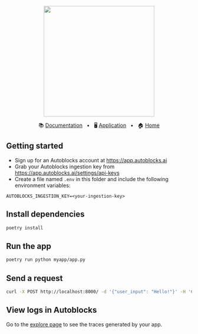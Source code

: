 <!-- banner start -->
<p align="center">
  <img src="https://app.autoblocks.ai/images/logo.png" width="300px">
</p>

<p align="center">
  📚
  <a href="https://docs.autoblocks.ai/">Documentation</a>
  &nbsp;
  •
  &nbsp;
  🖥️
  <a href="https://app.autoblocks.ai/">Application</a>
  &nbsp;
  •
  &nbsp;
  🏠
  <a href="https://www.autoblocks.ai/">Home</a>
</p>
<!-- banner end -->

<!-- getting started start -->

## Getting started

- Sign up for an Autoblocks account at https://app.autoblocks.ai
- Grab your Autoblocks ingestion key from https://app.autoblocks.ai/settings/api-keys
- Create a file named `.env` in this folder and include the following environment variables:

```
AUTOBLOCKS_INGESTION_KEY=<your-ingestion-key>
```

<!-- getting started end -->

## Install dependencies

```bash
poetry install
```

## Run the app

```bash
poetry run python myapp/app.py
```

## Send a request

```bash
curl -X POST http://localhost:8000/ -d '{"user_input": "Hello!"}' -H 'Content-Type: application/json'
```

## View logs in Autoblocks

Go to the [explore page](https://app.autoblocks.ai/explore) to see the traces generated by your app.
